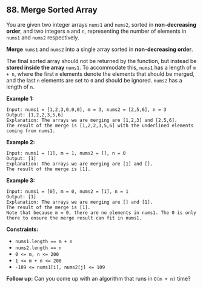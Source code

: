 ## 88. Merge Sorted Array

You are given two integer arrays `nums1` and `nums2`, sorted in **non-decreasing order**, and two integers `m` and `n`, representing the number of elements in `nums1` and `nums2` respectively.

**Merge** `nums1` and `nums2` into a single array sorted in **non-decreasing order**.

The final sorted array should not be returned by the function, but instead be **stored inside the array** `nums1`. To accommodate this, `nums1` has a length of `m + n`, where the first `m` elements denote the elements that should be merged, and the last `n` elements are set to `0` and should be ignored. `nums2` has a length of `n`.

**Example 1:**

```
Input: nums1 = [1,2,3,0,0,0], m = 3, nums2 = [2,5,6], n = 3
Output: [1,2,2,3,5,6]
Explanation: The arrays we are merging are [1,2,3] and [2,5,6].
The result of the merge is [1,2,2,3,5,6] with the underlined elements coming from nums1.
```

**Example 2:**

```
Input: nums1 = [1], m = 1, nums2 = [], n = 0
Output: [1]
Explanation: The arrays we are merging are [1] and [].
The result of the merge is [1].
```

**Example 3:**

```
Input: nums1 = [0], m = 0, nums2 = [1], n = 1
Output: [1]
Explanation: The arrays we are merging are [] and [1].
The result of the merge is [1].
Note that because m = 0, there are no elements in nums1. The 0 is only there to ensure the merge result can fit in nums1.
```

**Constraints:**

- `nums1.length == m + n`
- `nums2.length == n`
- `0 <= m, n <= 200`
- `1 <= m + n <= 200`
- `-109 <= nums1[i], nums2[j] <= 109`

**Follow up:** Can you come up with an algorithm that runs in `O(m + n)` time?
